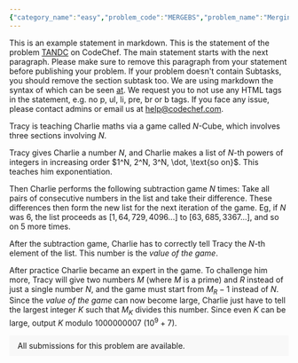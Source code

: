 ```yaml
---
{"category_name":"easy","problem_code":"MERGEBS","problem_name":"Merging Binary Strings","problemComponents":{"constraints":"- $1 \\leq T \\leq 1000$\n- $1 \\leq N \\leq 1000$\n- It is guaranteed that the sum of $N$ over all test cases does not exceed $2000$.\n- $|A| = |B| = N$\n- $A$ and $B$ are binary strings, i.e, contain only $0$ and $1$.\n","constraintsState":true,"subtasks":"","subtasksState":true,"inputFormat":"- The first line of input contains a single integer $T$, denoting the number of test cases. The description of $T$ test cases follows.\n- The first line of each test case contains a single integer $N$ — the length of the binary strings $A$ and $B$.\n- The second line of each test case contains the binary string $A$.\n- The third line of each test case contains the binary string $B$.\n","inputFormatState":true,"outputFormat":"For each test case, output a single line containing the **minimum** number of inversions in the merged binary string $C$.\n","outputFormatState":true,"sampleTestCases":{"0":{"id":1,"input":"3\n4\n1010\n0101\n5\n10010\n11001\n5\n00001\n11110\n","output":"6\n12\n4\n","explanation":"**Test Case $1$:** $A = {\\color{blue}1010}$ and $B = {\\color{red}0101}$. One optimal $C$ is ${\\color{red}0}{\\color{blue}1}{\\color{blue}0}{\\color{red}1}{\\color{red}0}{\\color{blue}1}{\\color{blue}0}{\\color{red}1}$. The $6$ inversions in this $C$ are $\\{(2, 3), (2, 5), (2, 7), (4, 5), (4, 7), (6, 7)\\}$.\n\n**Test Case $2$:** $A = {\\color{blue}10010}$ and $B = {\\color{red}11001}$. One optimal $C$ is ${\\color{blue}1}{\\color{blue}0}{\\color{blue}0}{\\color{red}1}{\\color{red}1}{\\color{red}0}{\\color{red}0}{\\color{blue}1}{\\color{blue}0}{\\color{red}1}$.\n\n**Test Case $3$:** $A = {\\color{blue}00001}$ and $B = {\\color{red}11110}$. One optimal $C$ is ${\\color{blue}0}{\\color{blue}0}{\\color{blue}0}{\\color{blue}0}{\\color{red}1}{\\color{red}1}{\\color{red}1}{\\color{red}1}{\\color{red}0}{\\color{blue}1}$.","isDeleted":false}}},"video_editorial_url":"https://youtu.be/P-G0R7zGoBA","languages_supported":{"0":"CPP14","1":"C","2":"JAVA","3":"PYTH 3.6","4":"CPP17","5":"PYTH","6":"PYP3","7":"CS2","8":"ADA","9":"PYPY","10":"TEXT","11":"PAS fpc","12":"NODEJS","13":"RUBY","14":"PHP","15":"GO","16":"HASK","17":"TCL","18":"PERL","19":"SCALA","20":"LUA","21":"kotlin","22":"BASH","23":"JS","24":"LISP sbcl","25":"rust","26":"PAS gpc","27":"BF","28":"CLOJ","29":"R","30":"D","31":"CAML","32":"FORT","33":"ASM","34":"swift","35":"FS","36":"WSPC","37":"LISP clisp","38":"SQL","39":"SCM guile","40":"PERL6","41":"ERL","42":"CLPS","43":"ICK","44":"NICE","45":"PRLG","46":"ICON","47":"COB","48":"SCM chicken","49":"PIKE","50":"SCM qobi","51":"ST","52":"SQLQ","53":"NEM"},"max_timelimit":1,"source_sizelimit":50000,"problem_author":"jeevanjyot","problem_tester":"aryanc403","date_added":"16-01-2022","tags":{"0":"dynamic","1":"easy","2":"jeevanjyot","3":"start22"},"problem_difficulty_level":"Unavailable","best_tag":"Dynamic Programming","editorial_url":"https://discuss.codechef.com/problems/MERGEBS","time":{"view_start_date":1642613400,"submit_start_date":1642613400,"visible_start_date":1642613400,"end_date":1735669800},"is_direct_submittable":false,"problemDiscussURL":"https://discuss.codechef.com/search?q=MERGEBS","is_proctored":false,"visitedContests":{},"layout":"problem"}
---
```

This is an example statement in markdown. This is the statement of the problem [TANDC](https://codechef.com/problems/TANDC) on CodeChef. The main statement starts with the next paragraph. Please make sure to remove this paragraph from your statement before publishing your problem. If your problem doesn't contain Subtasks, you should remove the section subtask too. We are using markdown the syntax of which can be seen [at](https://github.com/showdownjs/showdown/wiki/Showdown's-Markdown-syntax). We request you to not use any HTML tags in the statement, e.g. no p, ul, li, pre, br or b tags. If you face any issue, please contact admins or email us at help@codechef.com.

Tracy is teaching Charlie maths via a game called $N$-Cube, which involves three sections involving $N$.

Tracy gives Charlie a number $N$, and Charlie makes a list of $N$-th powers of integers in increasing order $1^N, 2^N, 3^N, \dot, \text{so on}$. This teaches him exponentiation.

Then Charlie performs the following subtraction game $N$ times: Take all pairs of consecutive numbers in the list and take their difference. These differences then form the new list for the next iteration of the game. Eg, if $N$ was 6, the list proceeds as $[1, 64, 729, 4096 ... ]$ to $[63, 685, 3367 ...]$, and so on $5$ more times.

After the subtraction game, Charlie has to correctly tell Tracy the $N$-th element of the list. This number is the *value of the game*.

After practice Charlie became an expert in the game. To challenge him more, Tracy will give two numbers $M$ (where $M$ is a prime) and $R$ instead of just a single number $N$, and the game must start from $M_R - 1$ instead of $N$. Since the *value of the game* can now become large, Charlie just have to tell the largest integer $K$ such that $M_K$ divides this number. Since even $K$ can be large, output $K$ modulo 1000000007 ($10^9 + 7$).

<aside style='background: #f8f8f8;padding: 10px 15px;'><div>All submissions for this problem are available.</div></aside>